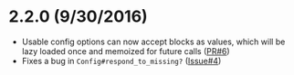 2.2.0 (9/30/2016)
==================

* Usable config options can now accept blocks as values, which will be lazy loaded once and memoized for future calls ([PR#6](/ridiculous/usable/pull/6))
* Fixes a bug in `Config#respond_to_missing?` ([Issue#4](/ridiculous/usable/issues/4))

